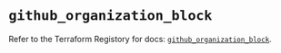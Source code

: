 # `github_organization_block`

Refer to the Terraform Registory for docs: [`github_organization_block`](https://registry.terraform.io/providers/integrations/github/5.41.0/docs/resources/organization_block).
